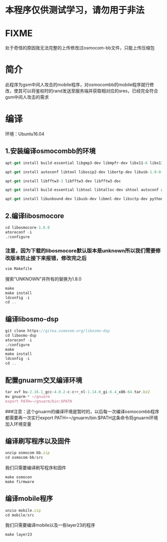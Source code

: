 # 本程序仅供测试学习，请勿用于非法
# FIXME
处于奇怪的原因我无法完整的上传修改过osmocom-bb文件，只能上传压缩包 
# 简介
此程序为gsm中间人攻击的mobile程序，对osmocombb的mobile程序就行修改，使其可以将鉴权时的rand发送至服务端并获取相对应的sres，已经完全符合gsm中间人攻击的需求 
# 编译
环境：Ubuntu16.04 
## 1.安装编译osmocombb的环境
```javascript
apt-get install build-essential libgmp3-dev libmpfr-dev libx11-6 libx11-dev texinfo flex bison libncurses5 libncurses5-dbg libncurses5-dev libncursesw5 libncursesw5-dbg libncursesw5-dev zlibc zlib1g-dev libmpfr4 libmpc-dev   subversion  git  autoconf  vim 
```
```javascript
apt-get install autoconf libtool libosip2-dev libortp-dev libusb-1.0-0-dev g++ sqlite3 libsqlite3-dev libreadline6-dev libncurses5-dev 
```
```javascript
apt-get install libfftw3-3 libfftw3-dev libfftw3-doc 
```
```javascript
apt-get install build-essential libtool libtalloc-dev shtool autoconf automake git-core pkg-config make gcc libpcsclite-dev 

```
```javascript
apt-get install libunbound-dev libusb-dev libmnl-dev libsctp-dev python3 libgnutls28-dev 
```
## 2.编译libosmocore
```javascript
cd libosmocore-1.8.0
atoreconf -i 
./configure
```
### 注意，因为下载的libosmocore默认版本是unknown所以我们需要修改版本防止接下来报错，修改完之后 
```javascript
vim Makefile
```
搜索"UNKNOWN"并所有的替换为1.8.0
```javascript
make 
make install 
ldconfig -i 
cd ..
```
## 编译libosmo-dsp
```javascript
git clone https://gitea.osmoxom.org/libosmo-dsp 
cd libosmo-dsp 
atoreconf -i 
./configure 
make 
make install 
ldconfig -i 
cd ..

```
## 配置gnuarm交叉编译环境
```javascript
tar xvf bu-2.16.1_gcc-4.0.2-c-c++_nl-1.14.0_gi-6.4_x86-64.tar.bz2 
mv gnuarm-* ~/gnuarm 
export PATH=~/gnuarm/bin:$PATH 
```
###注意：这个gnuarm的编译环境是暂时的，以后每一次编译osmocombb程序都需要再一次实行export PATH=~/gnuarm/bin:$PATH这条命令将gnuarm环境加入环境变量 

## 编译刷写程序以及固件
```javascript
unzip osmocom-bb.zip 
cd osmocom-bb/src 
```
我们只需要编译刷写程序和固件

```javascript
make osmocon 
make firmware
```
## 编译mobile程序
```javascript
unzio mobile.zip
cd mobile/src
```
我们只需要编译mobile以及一些layer23的程序
```javascript
make layer23 
```


